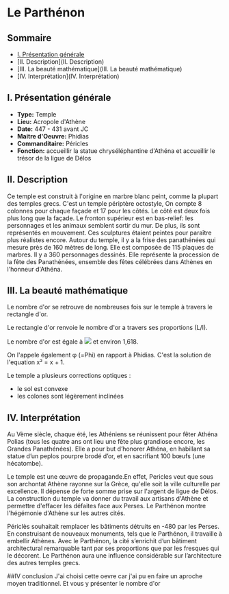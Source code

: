 # Le Parthénon

## Sommaire
* [I. Présentation générale](I.-Présentation-générale)
* [II. Description](II. Description)
* [III. La beauté mathématique](III. La beauté mathématique)
* [IV. Interprétation](IV. Interprétation)

## I. Présentation générale

* **Type:** Temple
* **Lieu:** Acropole d'Athène
* **Date:** 447 - 431 avant JC
* **Maitre d'Oeuvre:** Phidias
* **Commanditaire:** Péricles
* **Fonction:** accueillir la statue chryséléphantine d'Athéna et accueillir le trésor de la ligue de Délos

## II. Description

Ce temple est construit à l'origine en marbre blanc peint, comme la plupart des temples grecs. C'est un temple périptère octostyle, On compte 8 colonnes pour chaque façade et 17 pour les côtés. Le côté est deux fois plus long que la façade. 
Le fronton supérieur est en bas-relief: les personnages et les animaux semblent sortir du mur. De plus, ils sont représentés en mouvement. Ces sculptures étaient peintes pour paraître plus réalistes encore. Autour du temple, il y a la frise des panathénées qui mesure près de 160 mètres de long. Elle est composée de 115 plaques de marbres. Il y a 360 personnages dessinés. Elle représente la procession de la fête des Panathénées, ensemble des fêtes célébrées dans Athènes en l'honneur d'Athéna.

## III. La beauté mathématique

Le nombre d'or se retrouve de nombreuses fois sur le temple à travers le rectangle d'or.

Le rectangle d'or renvoie le nombre d'or a travers ses proportions (L/l).

Le nombre d'or est égale à ![](https://upload.wikimedia.org/math/7/0/e/70e860be60f52ced1d2fd328d5fda675.png) et environ 1,618.

On l'appele également φ (=Phi) en rapport à Phidias.
C'est la solution de l'equation x² = x + 1.

Le temple a plusieurs corrections optiques :
* le sol est convexe
* les colones sont légèrement inclinées

## IV. Interprétation
Au Vème siècle, chaque été, les Athéniens se réunissent pour fêter Athéna Polias (tous les quatre ans ont lieu une fête plus grandiose encore, les Grandes Panathénées). Elle a pour but d’honorer Athéna, en habillant sa statue d’un peplos pourpre brodé d’or, et en sacrifiant 100 bœufs (une hécatombe).

Le temple est une œuvre de propagande.En effet, Pericles veut que sous son archontat Athène rayonne sur la Grèce, qu'elle soit la ville culturelle par excellence. Il dépense de forte somme prise sur l'argent de ligue de Délos. La construction du temple va donner du travail aux artisans d'Athène et permettre d'effacer les défaites face aux Perses. Le Parthénon montre l'hégémonie d'Athène sur les autres cités.

Périclès souhaitait remplacer les bâtiments détruits en -480 par les Perses. En construisant de nouveaux monuments, tels que le Parthénon, il travaille à embellir Athènes. Avec le Parthénon, la cité s’enrichit d’un bâtiment architectural remarquable tant par ses proportions que par les fresques qui le décorent. Le Parthénon aura une influence considérable sur l’architecture des autres temples grecs.

##IV conclusion
J'ai choisi cette oevre car j'ai pu en faire un aproche moyen traditionnel. Et vous y présenter le nombre d'or
